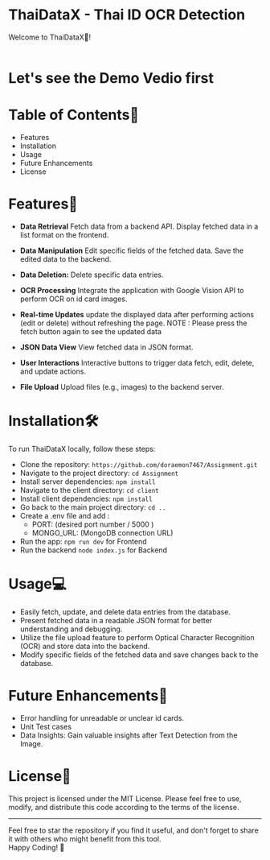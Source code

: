 # ThaiDataX - Thai ID OCR Detection
Welcome to ThaiDataX🎯! <br><br>

# Let's see the Demo Vedio first 


# Table of Contents📄
- Features
- Installation
- Usage
- Future Enhancements
- License

  
# Features💫
- **Data Retrieval** 
Fetch data from a backend API.
Display fetched data in a list format on the frontend.

- **Data Manipulation** 
Edit specific fields of the fetched data.
Save the edited data to the backend.

- **Data Deletion:** 
Delete specific data entries.

- **OCR Processing** 
Integrate the application with Google Vision API to perform OCR on id card images. 

- **Real-time Updates** 
update the displayed data after performing actions (edit or delete) without refreshing the page.
NOTE : Please press the fetch button again to see the updated data 

- **JSON Data View** 
View fetched data in JSON format.

- **User Interactions** 
Interactive buttons to trigger data fetch, edit, delete, and update actions.

- **File Upload** 
Upload files (e.g., images) to the backend server.



# Installation🛠️
To run ThaiDataX locally, follow these steps:

- Clone the repository: `https://github.com/doraemon7467/Assignment.git`
- Navigate to the project directory: `cd Assignment`
- Install server dependencies: `npm install`
- Navigate to the client directory: `cd client`
- Install client dependencies: `npm install`
- Go back to the main project directory: `cd ..`
- Create a .env file and add :
   - PORT: (desired port number / 5000 )
   - MONGO_URL: (MongoDB connection URL)
- Run the app: `npm run dev` for Frontend
- Run the backend `node index.js` for Backend
  
# Usage💻
- Easily fetch, update, and delete data entries from the database.
- Present fetched data in a readable JSON format for better understanding and debugging.
-  Utilize the file upload feature to perform Optical Character Recognition (OCR) and store data into the backend.
-  Modify specific fields of the fetched data and save changes back to the database.

# Future Enhancements💫

- Error handling for unreadable or unclear id cards.
- Unit Test cases
- Data Insights: Gain valuable insights after Text Detection from the Image.
  
# License📄

This project is licensed under the MIT License. Please feel free to use, modify, and distribute this code according to the terms of the license.

---
Feel free to star the repository if you find it useful, and don't forget to share it with others who might benefit from this tool.<br>
Happy Coding! 🎯<br>
